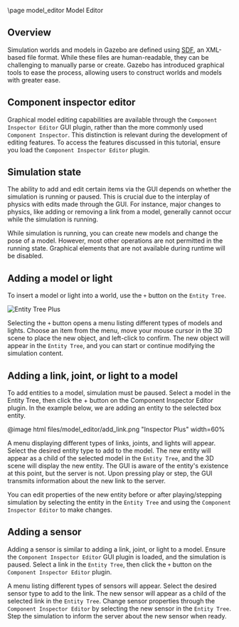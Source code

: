 \page model_editor Model Editor

## Overview

Simulation worlds and models in Gazebo are defined using [SDF](http://sdformat.org), an XML-based file format. While these files are
human-readable, they can be challenging to manually parse or create. Gazebo
has introduced graphical tools to ease the process, allowing users to
construct worlds and models with greater ease.

## Component inspector editor

Graphical model editing capabilities are available through the `Component
Inspector Editor` GUI plugin, rather than the more commonly used `Component
Inspector`. This distinction is relevant during the development of editing
features. To access the features discussed in this tutorial, ensure you load
the `Component Inspector Editor` plugin.

## Simulation state

The ability to add and edit certain items via the GUI depends on whether the
simulation is running or paused. This is crucial due to the interplay of
physics with edits made through the GUI. For instance, major changes to
physics, like adding or removing a link from a model, generally cannot occur
while the simulation is running.

While simulation is running, you can create new models and change the pose
of a model. However, most other operations are not permitted in the running
state. Graphical elements that are not available during runtime will be
disabled.

## Adding a model or light

To insert a model or light into a world, use the `+` button on the `Entity Tree`.

![Entity Tree Plus](https://raw.githubusercontent.com/gazebosim/gz-sim/gz-sim7/tutorials/files/model_editor/entity_tree_plus.png)

Selecting the `+` button opens a menu listing different types of models and
lights. Choose an item from the menu, move your mouse cursor in the 3D scene
to place the new object, and left-click to confirm. The new object will
appear in the `Entity Tree`, and you can start or continue modifying the
simulation content.

## Adding a link, joint, or light to a model

To add entities to a model, simulation must be paused. Select a model in
the Entity Tree, then click the + button on the Component Inspector Editor
plugin. In the example below, we are adding an entity to the selected box
entity.

@image html files/model_editor/add_link.png "Inspector Plus" width=60%

A menu displaying different types of links, joints, and lights will appear.
Select the desired entity type to add to the model. The new entity will
appear as a child of the selected model in the `Entity Tree`, and the 3D scene
will display the new entity. The GUI is aware of the entity's existence at
this point, but the server is not. Upon pressing play or step, the GUI
transmits information about the new link to the server.

You can edit properties of the new entity before or after playing/stepping
simulation by selecting the entity in the `Entity Tree` and using the
`Component Inspector Editor` to make changes.

## Adding a sensor

Adding a sensor is similar to adding a link, joint, or light to a model.
Ensure the `Component Inspector Editor` GUI plugin is loaded, and the
simulation is paused. Select a link in the `Entity Tree`, then click the
`+` button on the `Component Inspector Editor` plugin.

A menu listing different types of sensors will appear. Select the desired
sensor type to add to the link. The new sensor will appear as a child of the
selected link in the `Entity Tree`. Change sensor properties through the
`Component Inspector Editor` by selecting the new sensor in the `Entity Tree`.
Step the simulation to inform the server about the new sensor when ready.
